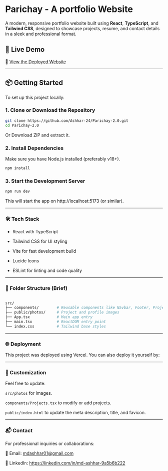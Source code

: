 # Parichay - A portfolio Website

A modern, responsive portfolio website built using **React**, **TypeScript**, and **Tailwind CSS**, designed to showcase projects, resume, and contact details in a sleek and professional format.

## 🚀 Live Demo

🔗 [View the Deployed Website](https://parichay-2-0.vercel.app/)

---

## 📦 Getting Started

To set up this project locally:

### 1. **Clone or Download the Repository**

```bash
git clone https://github.com/Ashhar-24/Parichay-2.0.git
cd Parichay-2.0
```

Or Download ZIP and extract it.

### 2. Install Dependencies
Make sure you have Node.js installed (preferably v18+).
```bash
npm install
```

### 3. Start the Development Server
```bash
npm run dev
```
This will start the app on http://localhost:5173 (or similar).

----

### 🛠️ Tech Stack
- React with TypeScript

- Tailwind CSS for UI styling

- Vite for fast development build

- Lucide Icons

- ESLint for linting and code quality

---

### 📁 Folder Structure (Brief)
```bash

src/
├── components/        # Reusable components like Navbar, Footer, Projects, etc.
├── public/photos/     # Project and profile images
├── App.tsx            # Main app entry
├── main.tsx           # ReactDOM entry point
└── index.css          # Tailwind base styles
```
---

### 🌐 Deployment
This project was deployed using Vercel.
You can also deploy it yourself by:

----

### 📝 Customization
Feel free to update:

`src/photos` for images.

`components/Projects.tsx` to modify or add projects.

`public/index.html` to update the meta description, title, and favicon.

---

### 📬 Contact
For professional inquiries or collaborations:

📧 Email: mdashhar01@gmail.com

🔗 LinkedIn: https://linkedin.com/in/md-ashhar-9a5b6b222
